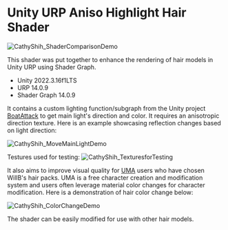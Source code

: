 # Unity URP Aniso Highlight Hair Shader

![CathyShih_ShaderComparisonDemo](https://github.com/cathyhlshih/UnityURPAnisoHighlightHairShader/blob/main/UnityURPAnisoHighlightHair/Images/CathyShih_ColorChangeDemo.gif)

This shader was put together to enhance the rendering of hair models in Unity URP using Shader Graph. 

* Unity 2022.3.16f1LTS
* URP 14.0.9
* Shader Graph 14.0.9

It contains a custom lighting function/subgraph from the Unity project [BoatAttack](https://github.com/Unity-Technologies/BoatAttack) to get main light's direction and color. It requires an anisotropic direction texture. Here is an example showcasing reflection changes based on light direction:

![CathyShih_MoveMainLightDemo](cathyhlshih/UnityURPAnisoHighlightHair/Images/CathyShih_MoveMainLightDemo.gif)

Testures used for testing:
![CathyShih_TexturesforTesting](cathyhlshih/UnityURPAnisoHighlightHair/Images/CathyShih_TexturesforTesting.png)

It also aims to improve visual quality for [UMA](https://github.com/umasteeringgroup/UMA) users who have chosen WillB's hair packs. UMA is a free character creation and modification system and users often leverage material color changes for character modification. Here is a demonstration of hair color change below:

![CathyShih_ColorChangeDemo](cathyhlshih/UnityURPAnisoHighlightHair/Images/CathyShih_ColorChangeDemo.gif)



The shader can be easily modified for use with other hair models.
